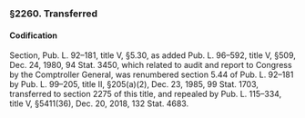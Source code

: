 ### §2260. Transferred ###

#### Codification ####

Section, Pub. L. 92–181, title V, §5.30, as added Pub. L. 96–592, title V, §509, Dec. 24, 1980, 94 Stat. 3450, which related to audit and report to Congress by the Comptroller General, was renumbered section 5.44 of Pub. L. 92–181 by Pub. L. 99–205, title II, §205(a)(2), Dec. 23, 1985, 99 Stat. 1703, transferred to section 2275 of this title, and repealed by Pub. L. 115–334, title V, §5411(36), Dec. 20, 2018, 132 Stat. 4683.